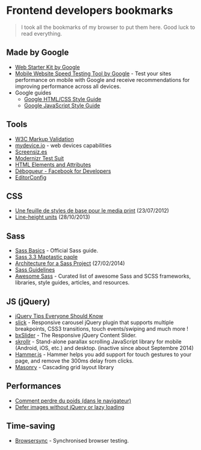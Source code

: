 Frontend developers bookmarks
===========================

> I took all the bookmarks of my browser to put them here. Good luck to read everything.

## Made by Google
+ [Web Starter Kit by Google](https://github.com/google/web-starter-kit)
+ [Mobile Website Speed Testing Tool by Google](https://testmysite.thinkwithgoogle.com/) - Test your sites performance on mobile with Google and receive recommendations for improving performance across all devices.
+ Google guides 
    + [Google HTML/CSS Style Guide](https://google.github.io/styleguide/htmlcssguide.xml)
    + [Google JavaScript Style Guide](https://google.github.io/styleguide/jsguide.html)

## Tools
+ [W3C Markup Validation](https://validator.w3.org/)
+ [mydevice.io](http://www.mydevice.io/) - web devices capabilities
+ [Screensiz.es](http://screensiz.es/phone)
+ [Modernizr Test Suit](http://modernizr.github.io/Modernizr/test/)
+ [HTML Elements and Attributes](https://simon.html5.org/html-elements)
+ [Débogueur - Facebook for Developers](https://developers.facebook.com/tools/debug/)
+ [EditorConfig](http://editorconfig.org/)

## CSS
+ [Une feuille de styles de base pour le media print](http://www.alsacreations.com/astuce/lire/1160-une-feuille-de-styles-de-base-pour-le-media-print.html) (23/07/2012)
+ [Line-height units](http://tzi.fr/css/line-height-units) (28/10/2013)

## Sass
+ [Sass Basics](http://sass-lang.com/guide) - Official Sass guide.
+ [Sass 3.3 Maptastic paple](http://thesassway.com/news/sass-3-3-released)
+ [Architecture for a Sass Project](https://www.sitepoint.com/architecture-sass-project/) (27/02/2014)
+ [Sass Guidelines](https://sass-guidelin.es/)
+ [Awesome Sass](https://github.com/Famolus/awesome-sass) - Curated list of awesome Sass and SCSS frameworks, libraries, style guides, articles, and resources.

## JS (jQuery)
+ [jQuery Tips Everyone Should Know ](https://github.com/AllThingsSmitty/jquery-tips-everyone-should-know)
+ [slick](http://kenwheeler.github.io/slick/) - Responsive carousel jQuery plugin that supports multiple breakpoints, CSS3 transitions, touch events/swiping and much more !
+ [bxSlider](http://bxslider.com/) - The Responsive jQuery Content Slider.
+ [skrollr](https://github.com/Prinzhorn/skrollr) - Stand-alone parallax scrolling JavaScript library for mobile (Android, iOS, etc.) and desktop. (inactive since about Septembre 2014)
+ [Hammer.js](http://hammerjs.github.io/) - Hammer helps you add support for touch gestures to your page, and remove the 300ms delay from clicks.
+ [Masonry](https://github.com/desandro/masonry) - Cascading grid layout library

## Performances
+ [Comment perdre du poids (dans le navigateur)](https://browserdiet.com/fr/)
+ [Defer images without jQuery or lazy loading](https://varvy.com/pagespeed/defer-images.html)

## Time-saving
+ [Browsersync](https://www.browsersync.io/) - Synchronised browser testing.